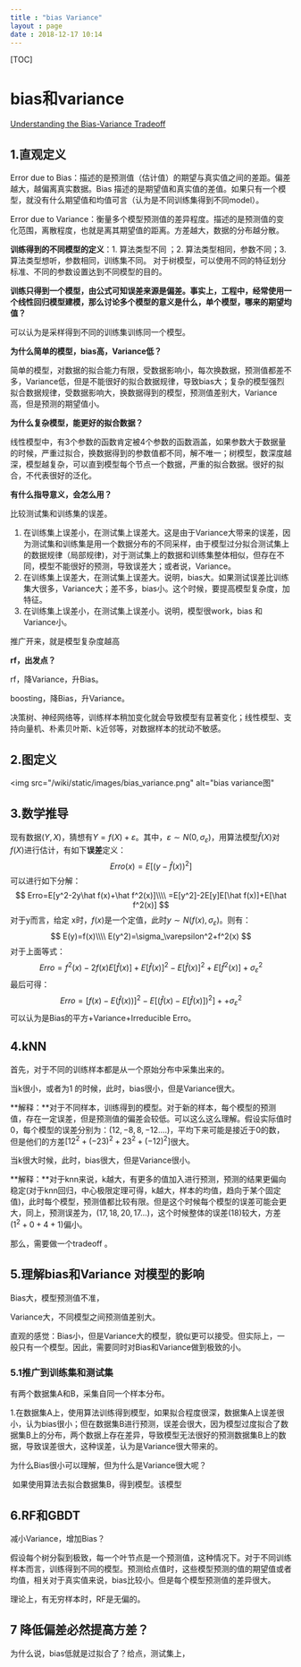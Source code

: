 ```yaml
---
title : "bias Variance"
layout : page
date : 2018-12-17 10:14
---
```




[TOC]



#  bias和variance



[Understanding the Bias-Variance Tradeoff](http://scott.fortmann-roe.com/docs/BiasVariance.html)

## 1.直观定义

 Error due to Bias：描述的是预测值（估计值）的期望与真实值之间的差距。偏差越大，越偏离真实数据。Bias 描述的是期望值和真实值的差值。如果只有一个模型，就没有什么期望值和均值可言（认为是不同训练集得到不同model）。

Error due to Variance：衡量多个模型预测值的差异程度。描述的是预测值的变化范围，离散程度，也就是离其期望值的距离。方差越大，数据的分布越分散。

**训练得到的不同模型的定义**：1. 算法类型不同 ；2. 算法类型相同，参数不同；3.算法类型想听，参数相同，训练集不同。 对于树模型，可以使用不同的特征划分标准、不同的参数设置达到不同模型的目的。

**训练只得到一个模型，由公式可知误差来源是偏差。事实上，工程中，经常使用一个线性回归模型建模，那么讨论多个模型的意义是什么，单个模型，哪来的期望均值？**

  可以认为是采样得到不同的训练集训练同一个模型。

**为什么简单的模型，bias高，Variance低？**

​     简单的模型，对数据的拟合能力有限，受数据影响小，每次换数据，预测值都差不多，Variance低，但是不能很好的拟合数据规律，导致bias大；复杂的模型强烈拟合数据规律，受数据影响大，换数据得到的模型，预测值差别大，Variance高，但是预测的期望值小。 

**为什么复杂模型，能更好的拟合数据？**

​    线性模型中，有3个参数的函数肯定被4个参数的函数涵盖，如果参数大于数据量的时候，严重过拟合，换数据得到的参数值都不同，解不唯一；树模型，数深度越深，模型越复杂，可以直到模型每个节点一个数据，严重的拟合数据。很好的拟合，不代表很好的泛化。

**有什么指导意义，会怎么用？**

 比较测试集和训练集的误差。

1. 在训练集上误差小，在测试集上误差大。这是由于Variance大带来的误差，因为测试集和训练集是用一个数据分布的不同采样，由于模型过分拟合测试集上的数据规律（局部规律)，对于测试集上的数据和训练集整体相似，但存在不同，模型不能很好的预测，导致误差大；或者说，Variance。
2. 在训练集上误差大，在测试集上误差大。说明，bias大。如果测试误差比训练集大很多，Variance大；差不多，bias小。这个时候，要提高模型复杂度，加特征。
3. 在训练集上误差小，在测试集上误差小。说明，模型很work，bias 和Variance小。

推广开来，就是模型复杂度越高

**rf，出发点？**

 rf，降Variance，升Bias。

 boosting，降Bias，升Variance。

决策树、神经网络等，训练样本稍加变化就会导致模型有显著变化；线性模型、支持向量机、朴素贝叶斯、k近邻等，对数据样本的扰动不敏感。



## 2.图定义

   <img   src="/wiki/static/images/bias_variance.png"   alt="bias variance图"



## 3.数学推导

现有数据$(Y,X)$，猜想有$Y=f(X)+\varepsilon$。其中，$\varepsilon \sim N(0,\sigma_{\varepsilon})$，用算法模型$\hat f(X)$对$f(X)$进行估计，有如下**误差**定义：
$$
Erro(x)=E[(y-\hat f(x))^2]
$$
可以进行如下分解：
$$
Erro=E[y^2-2y\hat f(x)+\hat f^2(x)]\\\\
=E[y^2]-2E[y]E[\hat f(x)]+E[\hat f^2(x)]
$$
对于y而言，给定 x时，$f(x)$是一个定值，此时$y\sim N(f(x),\sigma_{\varepsilon})$。则有：
$$
E(y)=f(x)\\\\
E(y^2)=\sigma_\varepsilon^2+f^2(x)
$$
对于上面等式：
$$
Erro=f^2(x)-2f(x)E[\hat f(x)]+E[\hat f(x)]^2-E[\hat f(x)]^2+E[\hat f^2(x)]+\sigma_\varepsilon^2
$$
最后可得：
$$
Erro=[f(x)-E(\hat f(x))]^2-E[(\hat f(x)-E[\hat f(x)])^2]++\sigma_\varepsilon^2
$$
可以认为是Bias的平方+Variance+Irreducible Erro。



## 4.kNN

首先，对于不同的训练样本都是从一个原始分布中采集出来的。

当k很小，或者为1 的时候，此时，bias很小，但是Variance很大。

​     **解释：**对于不同样本，训练得到的模型。对于新的样本，每个模型的预测值，存在一定误差，但是预测值的偏差会较低。可以这么这么理解。假设实际值时0，每个模型的误差分别为：$(12,-8,8,-12....)$，平均下来可能是接近于0的数，但是他们的方差$[12^2+(-23)^2+23^2+(-12)^2]$很大。

当k很大时候，此时，bias很大，但是Variance很小。

   **解释：**对于knn来说，k越大，有更多的值加入进行预测，预测的结果更偏向稳定(对于knn回归，中心极限定理可得，k越大，样本的均值，趋向于某个固定值)，此时每个模型，预测值都比较有限。但是这个时候每个模型的误差可能会更大，同上，预测误差为，$(17,18,20,17...)$，这个时候整体的误差$(18)$较大，方差$(1^2+0+4+1)$偏小。

   那么，需要做一个tradeoff 。



## 5.理解bias和Variance 对模型的影响

Bias大，模型预测值不准，

Variance大，不同模型之间预测值差别大。

直观的感觉：Bias小，但是Variance大的模型，貌似更可以接受。但实际上，一般只有一个模型。因此，需要同时对Bias和Variance做到极致的小。



### 5.1推广到训练集和测试集

有两个数据集A和B，采集自同一个样本分布。

1.在数据集A上，使用算法训练得到模型，如果拟合程度很深，数据集A上误差很小，认为bias很小；但在数据集B进行预测，误差会很大，因为模型过度拟合了数据集B上的分布，两个数据上存在差异，导致模型无法很好的预测数据集B上的数据，导致误差很大，这种误差，认为是Variance很大带来的。

为什么Bias很小可以理解，但为什么是Variance很大呢？

​        如果使用算法去拟合数据集B，得到模型。该模型

## 6.RF和GBDT

减小Variance，增加Bias？

​        假设每个树分裂到极致，每一个叶节点是一个预测值，这种情况下。对于不同训练样本而言，训练得到不同的模型。预测给点值时，这些模型预测的值的期望值或者均值，相关对于真实值来说，bias比较小。但是每个模型预测值的差异很大。



理论上，有无穷样本时，RF是无偏的。



## 7 降低偏差必然提高方差？







为什么说，bias低就是过拟合了？给点，测试集上，